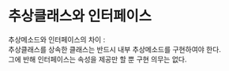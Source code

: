 # 추상클래스와 인터페이스

추상메소드와 인터페이스의 차이 :  <br />
추상클래스를 상속한 클래스는 반드시 내부 추상메소드를 구현하여야 한다.<br />
그에 반해 인터페이스는 속성을 제공만 할 뿐 구현 의무는 없다.
